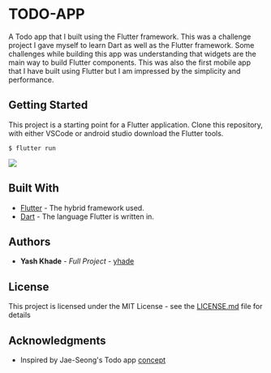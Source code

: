 # TODO-APP

A Todo app that I built using the Flutter framework. 
This was a challenge project I gave myself to learn Dart as well as the Flutter framework.
Some challenges while building this app was understanding that widgets are the main way to build Flutter components.
This was also the first mobile app that I have built using Flutter but I am impressed by the simplicity and performance.  



## Getting Started

This project is a starting point for a Flutter application. 
Clone this repository, with either VSCode or android studio download the Flutter tools.
 ```aidl
$ flutter run
```

 


![](https://media.giphy.com/media/kh6Y0tcmOlatF7F3rV/giphy.gif)


## Built With

* [Flutter](https://flutter.dev/) - The hybrid framework used.
* [Dart](https://dart.dev/) - The language Flutter is written in.

## Authors

* **Yash Khade** - *Full Project* - [yhade](https://github.com/ykhade)

## License

This project is licensed under the MIT License - see the [LICENSE.md](LICENSE.md) file for details
## Acknowledgments
* Inspired by Jae-Seong's Todo app [concept](https://dribbble.com/shots/3812962-iPhone-X-Todo-Concept)
